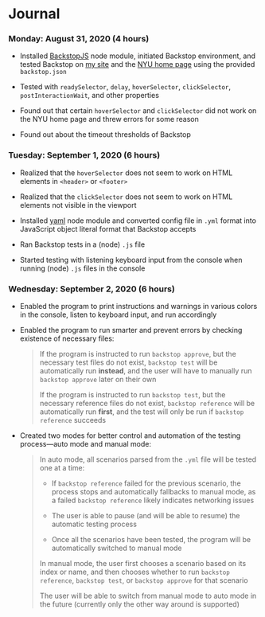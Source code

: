 # Journal

### Monday: August 31, 2020 (4 hours)

- Installed [BackstopJS](https://github.com/garris/BackstopJS) node module, initiated Backstop environment, and tested Backstop on [my site](https://zhumingcheng697.github.io/Portfolio-Site/) and the [NYU home page](https://www.nyu.edu/) using the provided `backstop.json`

- Tested with `readySelector`, `delay`, `hoverSelector`, `clickSelector`, `postInteractionWait`, and other properties

- Found out that certain `hoverSelector` and `clickSelector` did not work on the NYU home page and threw errors for some reason

- Found out about the timeout thresholds of Backstop

### Tuesday: September 1, 2020 (6 hours)

- Realized that the `hoverSelector` does not seem to work on HTML elements in `<header>` or `<footer>`

- Realized that the `clickSelector` does not seem to work on HTML elements not visible in the viewport

- Installed [yaml](https://www.npmjs.com/package/yaml) node module and converted config file in `.yml` format into JavaScript object literal format that Backstop accepts

- Ran Backstop tests in a (node) `.js` file

- Started testing with listening keyboard input from the console when running (node) `.js` files in the console

### Wednesday: September 2, 2020 (6 hours)

- Enabled the program to print instructions and warnings in various colors in the console, listen to keyboard input, and run accordingly

- Enabled the program to run smarter and prevent errors by checking existence of necessary files:

    > If the program is instructed to run `backstop approve`, but the necessary test files do not exist, `backstop test` will be automatically run **instead**, and the user will have to manually run `backstop approve` later on their own
    >
    > If the program is instructed to run `backstop test`, but the necessary reference files do not exist, `backstop reference` will be automatically run **first**, and the test will only be run if `backstop reference` succeeds

- Created two modes for better control and automation of the testing process—auto mode and manual mode:

    > In auto mode, all scenarios parsed from the `.yml` file will be tested one at a time:
    >
    >   - If `backstop reference` failed for the previous scenario, the process stops and automatically fallbacks to manual mode, as a failed `backstop reference` likely indicates networking issues
    >
    >   - The user is able to pause (and will be able to resume) the automatic testing process
    >
    >   - Once all the scenarios have been tested, the program will be automatically switched to manual mode
    >
    > In manual mode, the user first chooses a scenario based on its index or name, and then chooses whether to run `backstop reference`, `backstop test`, or `backstop approve` for that scenario
    >
    > The user will be able to switch from manual mode to auto mode in the future (currently only the other way around is supported)